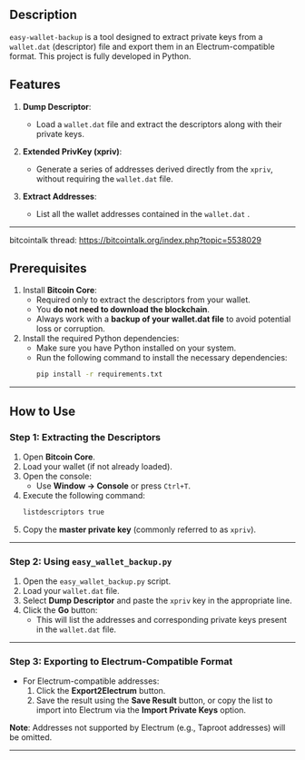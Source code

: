 ## Description

`easy-wallet-backup` is a tool designed to extract private keys from a `wallet.dat` (descriptor) file and export them in an Electrum-compatible format. This project is fully developed in Python.

## **Features**
1. **Dump Descriptor**:
   - Load a `wallet.dat` file and extract the descriptors along with their private keys.
   
2. **Extended PrivKey (xpriv)**:
   - Generate a series of addresses derived directly from the `xpriv`, without requiring the `wallet.dat` file.

3. **Extract Addresses**:
   - List all the wallet addresses contained in the `wallet.dat` .

---

bitcointalk thread: https://bitcointalk.org/index.php?topic=5538029

## **Prerequisites**
1. Install **Bitcoin Core**:
   - Required only to extract the descriptors from your wallet.
   - You **do not need to download the blockchain**.
   - Always work with a **backup of your wallet.dat file** to avoid potential loss or corruption.
2. Install the required Python dependencies:
   - Make sure you have Python installed on your system.
   - Run the following command to install the necessary dependencies:
     ```bash
     pip install -r requirements.txt
     ```

---

## **How to Use**

### Step 1: Extracting the Descriptors
1. Open **Bitcoin Core**.
2. Load your wallet (if not already loaded).
3. Open the console:
   - Use **Window -> Console** or press `Ctrl+T`.
4. Execute the following command:
   ```bash
   listdescriptors true
   ```
5. Copy the **master private key** (commonly referred to as `xpriv`).

---

### Step 2: Using `easy_wallet_backup.py`
1. Open the `easy_wallet_backup.py` script.
2. Load your `wallet.dat` file.
3. Select **Dump Descriptor** and paste the `xpriv` key in the appropriate line.
4. Click the **Go** button:
   - This will list the addresses and corresponding private keys present in the `wallet.dat` file.

---

### Step 3: Exporting to Electrum-Compatible Format
- For Electrum-compatible addresses:
  1. Click the **Export2Electrum** button.
  2. Save the result using the **Save Result** button, or copy the list to import into Electrum via the **Import Private Keys** option.

**Note**: Addresses not supported by Electrum (e.g., Taproot addresses) will be omitted.

---
